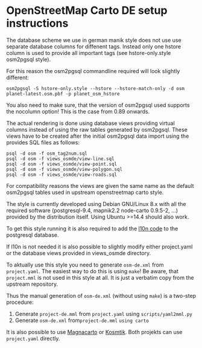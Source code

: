 # OpenStreetMap Carto DE setup instructions

The database scheme we use in german manik style does not use use separate
database columns for diffenent tags. Instead only one hstore column is used
to provide all important tags (see hstore-only.style osm2pgsql style).

For this reason the osm2pgsql commandline required will look slightly different:

```
osm2pgsql -S hstore-only.style --hstore --hstore-match-only -d osm planet-latest.osm.pbf -p planet_osm_hstore
```

You also need to make sure, that the version of osm2pgsql used supports the nocolumn option!
This is the case from 0.89 onwards. 

The actual rendering is done using database views providing virtual columns
instead of using the raw tables generated by osm2pgsql. These views have to
be created after the initial osm2pgsql data import using the provides SQL
files as follows:

```
psql -d osm -f osm_tag2num.sql
psql -d osm -f views_osmde/view-line.sql
psql -d osm -f views_osmde/view-point.sql
psql -d osm -f views_osmde/view-polygon.sql
psql -d osm -f views_osmde/view-roads.sql
```

For compatibility reasons the views are given the same name as the default
osm2pgsql tables used in upstream openstreetmap carto style.

The style is currently developed using Debian GNU/Linux 8.x with all the
required software (postgresql-9.4, mapnik2.2 node-carto 0.9.5-2, ...)
provided by the distribution itself. Using Ubuntu >=14.4 should also work.

To get this style running it is also required to add the
[l10n code](https://github.com/giggls/mapnik-german-l10n)
to the postgresql database.

If l10n is not needed it is also possible to slightly modify either
project.yaml or the database views provided in views_osmde directory.

To aktually use this style you need to generate ```osm-de.xml``` from ```project.yaml```.
The easiest way to do this is using ```make```!
Be aware, that ```project.mml``` is not used in this style at all. It is just a verbatim
copy from the upstream repository.

Thus the manual generation of ```osm-de.xml``` (without using ```make```) is a two-step procedure:

1. Generate ```project-de.mml``` from ```project.yaml``` using ```scripts/yaml2mml.py```
2. Generate ```osm-de.xml``` from```project-de.mml``` ```using carto```

It is also possible to use [Magnacarto](https://github.com/omniscale/magnacarto) or
[Kosmtik](https://github.com/kosmtik/kosmtik).
Both projekts can use ```project.yaml``` directly.



